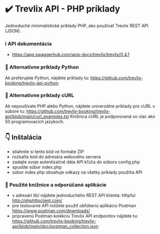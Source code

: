 # :heavy_check_mark: Trevlix API - PHP príklady
Jednoduché minimalistické príklady PHP, ako používať Trevlix REST API (JSON).

### :information_source: API dokumentácia 
* https://app.swaggerhub.com/apis-docs/trevlix/trevlix/0.4.1

### :round_pushpin: Alternatívne príklady Python
Ak preferujete Python, nájdete príklady tu:
https://github.com/trevlix-booking/trevlix-api-python

### :round_pushpin: Alternatívne príklady cURL
Ak nepoužívate PHP alebo Python, nájdete univerzálne príklady pre cURL v súbore tu:
https://github.com/trevlix-booking/trevlix-api/blob/main/curl_examples.txt
Knižnica cURL je podporovaná vo viac ako 50 programovacích jazykoch.

## :point_down: Inštalácia

* stiahnite si tento kód vo formáte ZIP
* rozbaľte kód do adresára webového servera
* zadajte svoje autentizačné dáta API kľúča do súboru config.php
* spustite súbor index.php
* súbor index.php obsahuje odkazy na všetky príklady použitia API

### :pray: Použité knižnice a odporúčané aplikácie
* v adresári lib/ nájdete jednoduchého REST API klienta: Httpful http://phphttpclient.com/
* pre testovanie API môžete použiť obľúbenú aplikáciu Postman https://www.postman.com/downloads/
* pripravenú Postman kolekciu Trevlix API endpointov nájdete tu: https://github.com/trevlix-booking/trevlix-api/blob/main/doc/postman_collection.json
